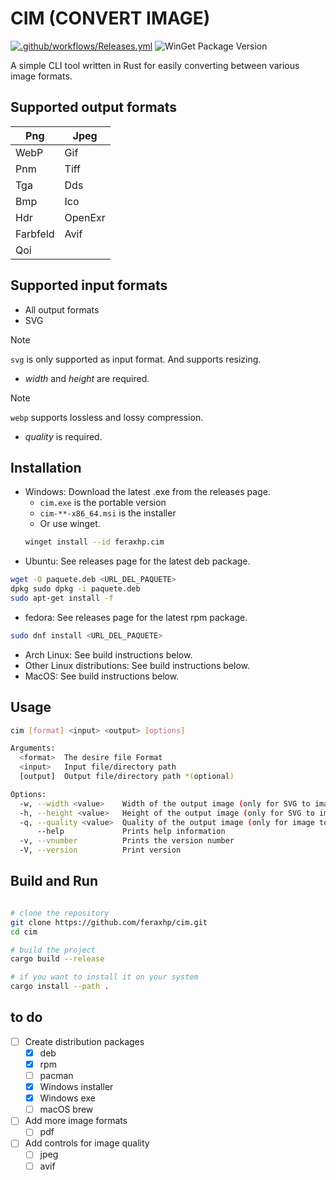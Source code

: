 # CIM (CONVERT IMAGE)

[![.github/workflows/Releases.yml](https://github.com/feraxhp/cim/actions/workflows/Releases.yml/badge.svg)](https://github.com/feraxhp/cim/actions/workflows/Releases.yml)
![WinGet Package Version](https://img.shields.io/winget/v/feraxhp.cim?style=flat&color=green)

A simple CLI tool written in Rust for easily converting between various image formats.

## Supported output formats

| Png      | Jpeg     |
| -------- | -------- |
| WebP     | Gif      |
| Pnm      | Tiff     |
| Tga      | Dds      |
| Bmp      | Ico      |
| Hdr      | OpenExr  |
| Farbfeld | Avif     |
| Qoi      |          |

## Supported input formats

- All output formats
- SVG

> [!Note]
> `svg` is only supported as input format.
> And supports resizing.
> - _width_ and _height_ are required.

> [!Note]
> `webp` supports lossless and lossy compression.
>  - _quality_ is required.

## Installation

- Windows: Download the latest .exe from the releases page.
    - `cim.exe` is the portable version
    - `cim-**-x86_64.msi` is the installer
    - Or use winget.
    ~~~bash
    winget install --id feraxhp.cim
    ~~~
- Ubuntu: See releases page for the latest deb package.
```bash
wget -O paquete.deb <URL_DEL_PAQUETE> 
dpkg sudo dpkg -i paquete.deb 
sudo apt-get install -f
```
- fedora: See releases page for the latest rpm package.
```bash
sudo dnf install <URL_DEL_PAQUETE>
```
- Arch Linux: See build instructions below.
- Other Linux distributions: See build instructions below.
- MacOS: See build instructions below.

## Usage
```bash
cim [format] <input> <output> [options]

Arguments:
  <format>  The desire file Format
  <input>   Input file/directory path
  [output]  Output file/directory path *(optional)

Options:
  -w, --width <value>    Width of the output image (only for SVG to image) [default: 0]
  -h, --height <value>   Height of the output image (only for SVG to image) [default: 0]
  -q, --quality <value>  Quality of the output image (only for image to WebP) [default: 100]
      --help             Prints help information
  -v, --vnumber          Prints the version number
  -V, --version          Print version
```

## Build and Run
```bash

# clone the repository
git clone https://github.com/feraxhp/cim.git
cd cim

# build the project
cargo build --release

# if you want to install it on your system
cargo install --path .
```

## to do
- [ ] Create distribution packages
  - [x] deb
  - [x] rpm
  - [ ] pacman
  - [x] Windows installer
  - [x] Windows exe
  - [ ] macOS brew

- [ ] Add more image formats
  - [ ] pdf

- [ ] Add controls for image quality
  - [ ] jpeg
  - [ ] avif
